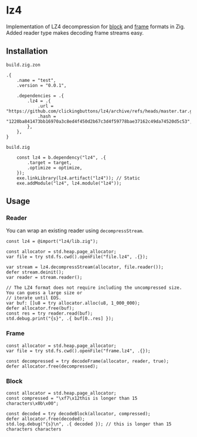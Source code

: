 # lz4

Implementation of LZ4 decompression for
[block](https://github.com/lz4/lz4/blob/dev/doc/lz4_Block_format.md) and
[frame](https://github.com/lz4/lz4/blob/dev/doc/lz4_Frame_format.md) formats in Zig. Added reader
type makes decoding frame streams easy.

## Installation
`build.zig.zon`
```zig
.{
	.name = "test",
	.version = "0.0.1",

	.dependencies = .{
		.lz4 = .{
			.url = "https://github.com/clickingbuttons/lz4/archive/refs/heads/master.tar.gz",
			.hash = "1220ba841473bb16970a3c8ed4f450d2b67c3d4f59778bae37162c49da74520d5c53",
		},
	},
}
```
`build.zig`
```zig
	const lz4 = b.dependency("lz4", .{
		.target = target,
		.optimize = optimize,
	});
	exe.linkLibrary(lz4.artifact("lz4")); // Static
	exe.addModule("lz4", lz4.module("lz4"));
```

## Usage

### Reader
You can wrap an existing reader using `decompressStream`.

```zig
const lz4 = @import("lz4/lib.zig");

const allocator = std.heap.page_allocator;
var file = try std.fs.cwd().openFile("file.lz4", .{});

var stream = lz4.decompressStream(allocator, file.reader());
defer stream.deinit();
var reader = stream.reader();

// The LZ4 format does not require including the uncompressed size. You can guess a large size or
// iterate until EOS.
var buf: []u8 = try allocator.alloc(u8, 1_000_000);
defer allocator.free(buf);
const res = try reader.read(buf);
std.debug.print("{s}", .{ buf[0..res] });
```

### Frame
```zig
const allocator = std.heap.page_allocator;
var file = try std.fs.cwd().openFile("frame.lz4", .{});

const decompressed = try decodeFrame(allocator, reader, true);
defer allocator.free(decompressed);
```

### Block
```zig
const allocator = std.heap.page_allocator;
const compressed = "\xf7\x12this is longer than 15 characters\x0b\x00";

const decoded = try decodeBlock(allocator, compressed);
defer allocator.free(decoded);
std.log.debug("{s}\n", .{ decoded }); // this is longer than 15 characters characters 
```
